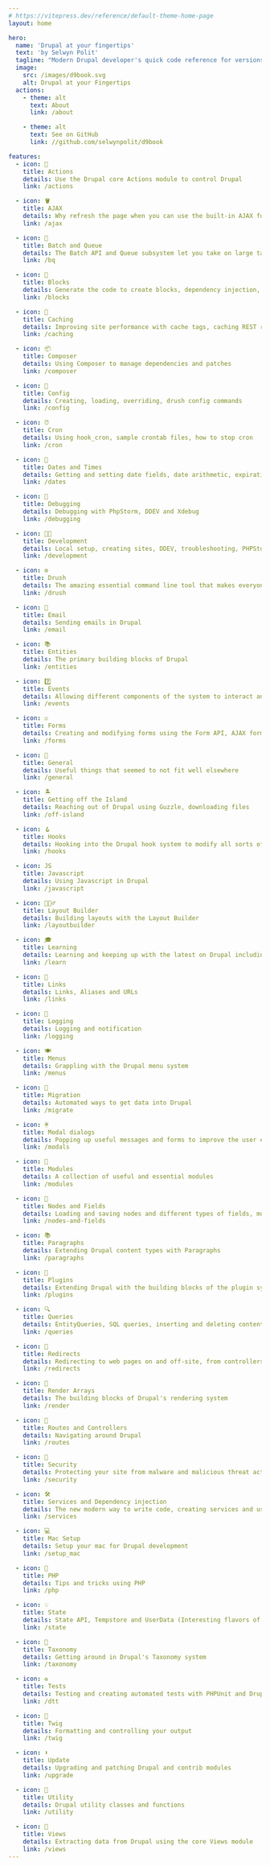 ```yaml
---
# https://vitepress.dev/reference/default-theme-home-page
layout: home

hero:
  name: 'Drupal at your fingertips'
  text: 'by Selwyn Polit'
  tagline: "Modern Drupal developer's quick code reference for versions 9 and 10"
  image:
    src: /images/d9book.svg
    alt: Drupal at your Fingertips
  actions:
    - theme: alt
      text: About
      link: /about

    - theme: alt
      text: See on GitHub
      link: //github.com/selwynpolit/d9book

features:
  - icon: 🎯
    title: Actions
    details: Use the Drupal core Actions module to control Drupal
    link: /actions

  - icon: 🪣
    title: AJAX
    details: Why refresh the page when you can use the built-in AJAX functionality
    link: /ajax

  - icon: 🔢
    title: Batch and Queue
    details: The Batch API and Queue subsystem let you take on large tasks
    link: /bq

  - icon: 🧱
    title: Blocks
    details: Generate the code to create blocks, dependency injection, blocks with config forms, block permissions
    link: /blocks

  - icon: 💽
    title: Caching
    details: Improving site performance with cache tags, caching REST resources, development setup, various caching tips
    link: /caching

  - icon: 📦
    title: Composer
    details: Using Composer to manage dependencies and patches
    link: /composer

  - icon: 🧰
    title: Config
    details: Creating, loading, overriding, drush config commands
    link: /config

  - icon: ⏰
    title: Cron
    details: Using hook_cron, sample crontab files, how to stop cron
    link: /cron

  - icon: 📅
    title: Dates and Times
    details: Getting and setting date fields, date arithmetic, expiration, node creation and changed dates, Smart date module
    link: /dates

  - icon: 🐞
    title: Debugging
    details: Debugging with PhpStorm, DDEV and Xdebug
    link: /debugging

  - icon: 👩‍💻
    title: Development
    details: Local setup, creating sites, DDEV, troubleshooting, PHPStorm setup, Xdebug setup, Twig debugging
    link: /development

  - icon: ⚙️
    title: Drush
    details: The amazing essential command line tool that makes everyone\'s life so much better
    link: /drush

  - icon: 📧
    title: Email
    details: Sending emails in Drupal
    link: /email

  - icon: 📚
    title: Entities
    details: The primary building blocks of Drupal
    link: /entities

  - icon: 7️⃣
    title: Events
    details: Allowing different components of the system to interact and communicate with each other by subscribing and dispatching events.
    link: /events

  - icon: ☑️
    title: Forms
    details: Creating and modifying forms using the Form API, AJAX forms, modals
    link: /forms

  - icon: 📖
    title: General
    details: Useful things that seemed to not fit well elsewhere
    link: /general

  - icon: 🏝
    title: Getting off the Island
    details: Reaching out of Drupal using Guzzle, downloading files
    link: /off-island

  - icon: 🪝
    title: Hooks
    details: Hooking into the Drupal hook system to modify all sorts of things on the fly
    link: /hooks

  - icon: JS
    title: Javascript
    details: Using Javascript in Drupal
    link: /javascript

  - icon: 🏋🏽‍♂️
    title: Layout Builder
    details: Building layouts with the Layout Builder
    link: /layoutbuilder

  - icon: 🎓
    title: Learning
    details: Learning and keeping up with the latest on Drupal including podcasts, books and blogs
    link: /learn

  - icon: 🔗
    title: Links
    details: Links, Aliases and URLs
    link: /links

  - icon: 📝
    title: Logging
    details: Logging and notification
    link: /logging

  - icon: 🍽️
    title: Menus
    details: Grappling with the Drupal menu system
    link: /menus

  - icon: 🦅
    title: Migration
    details: Automated ways to get data into Drupal
    link: /migrate

  - icon: 🖲️
    title: Modal dialogs
    details: Popping up useful messages and forms to improve the user experience
    link: /modals

  - icon: 🧩
    title: Modules
    details: A collection of useful and essential modules
    link: /modules

  - icon: 🌳
    title: Nodes and Fields
    details: Loading and saving nodes and different types of fields, multivalue field magic, link fields, entity reference fields, url fields, storing JSON data into text fields, paragraphs, great cheat sheets
    link: /nodes-and-fields

  - icon: 📚
    title: Paragraphs
    details: Extending Drupal content types with Paragraphs
    link: /paragraphs

  - icon: 🧱
    title: Plugins
    details: Extending Drupal with the building blocks of the plugin system
    link: /plugins

  - icon: 🔍
    title: Queries
    details: EntityQueries, SQL queries, inserting and deleting content
    link: /queries

  - icon: 🔀
    title: Redirects
    details: Redirecting to web pages on and off-site, from controllers, forms and more.
    link: /redirects

  - icon: 🔲
    title: Render Arrays
    details: The building blocks of Drupal's rendering system
    link: /render

  - icon: 🚦
    title: Routes and Controllers
    details: Navigating around Drupal 
    link: /routes

  - icon: 🔐
    title: Security
    details: Protecting your site from malware and malicious threat actors
    link: /security

  - icon: 🛠️
    title: Services and Dependency injection
    details: The new modern way to write code, creating services and using D.I. in controllers, drush commands
    link: /services

  - icon: 💻
    title: Mac Setup
    details: Setup your mac for Drupal development
    link: /setup_mac

  - icon: 🐘
    title: PHP
    details: Tips and tricks using PHP
    link: /php

  - icon: 💡
    title: State
    details: State API, Tempstore and UserData (Interesting flavors of storage)
    link: /state

  - icon: 📑
    title: Taxonomy
    details: Getting around in Drupal's Taxonomy system
    link: /taxonomy

  - icon: ♻️
    title: Tests
    details: Testing and creating automated tests with PHPUnit and Drupal Test Traits
    link: /dtt

  - icon: 🌿
    title: Twig
    details: Formatting and controlling your output
    link: /twig

  - icon: ⬆️
    title: Update
    details: Upgrading and patching Drupal and contrib modules
    link: /upgrade

  - icon: 🚙
    title: Utility
    details: Drupal utility classes and functions
    link: /utility

  - icon: 👀
    title: Views
    details: Extracting data from Drupal using the core Views module
    link: /views
---
```


